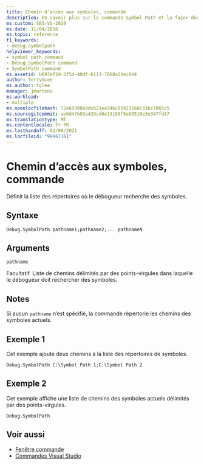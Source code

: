 ```yaml
---
title: Chemin d’accès aux symboles, commande
description: En savoir plus sur la commande Symbol Path et la façon dont elle définit la liste des répertoires pour que le débogueur recherche des symboles.
ms.custom: SEO-VS-2020
ms.date: 11/04/2016
ms.topic: reference
f1_keywords:
- debug.symbolpath
helpviewer_keywords:
- symbol path command
- Debug.SymbolPath command
- SymbolPath command
ms.assetid: b697ef2d-3f5d-40df-b113-7068a5bec0d4
author: TerryGLee
ms.author: tglee
manager: jmartens
ms.workload:
- multiple
ms.openlocfilehash: 72e69300e9dc621ea346c05923168c33bc7065c5
ms.sourcegitcommit: ae6d47b09a439cd0e13180f5e89510e3e347fd47
ms.translationtype: MT
ms.contentlocale: fr-FR
ms.lasthandoff: 02/08/2021
ms.locfileid: "99967161"
---
```

# <a name="symbol-path-command"></a>Chemin d’accès aux symboles, commande
Définit la liste des répertoires où le débogueur recherche des symboles.

## <a name="syntax"></a>Syntaxe

```
Debug.SymbolPath pathname1;pathname2;... pathnameN
```

## <a name="arguments"></a>Arguments
`pathname`

Facultatif. Liste de chemins délimités par des points-virgules dans laquelle le débogueur doit rechercher des symboles.

## <a name="remarks"></a>Notes
Si aucun `pathname` n’est spécifié, la commande répertorie les chemins des symboles actuels.

## <a name="example-1"></a>Exemple 1
Cet exemple ajoute deux chemins à la liste des répertoires de symboles.

```
Debug.SymbolPath C:\Symbol Path 1;C:\Symbol Path 2
```

## <a name="example-2"></a>Exemple 2
Cet exemple affiche une liste de chemins des symboles actuels délimités par des points-virgules.

```
Debug.SymbolPath
```

## <a name="see-also"></a>Voir aussi

- [Fenêtre commande](../../ide/reference/command-window.md)
- [Commandes Visual Studio](../../ide/reference/visual-studio-commands.md)
